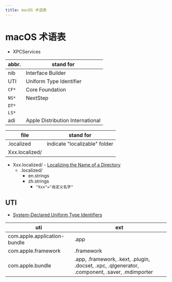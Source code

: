 ```yaml
---
title: macOS 术语表
---
```


# macOS 术语表

- XPCServices

| abbr. | stand for                        |
| ----- | -------------------------------- |
| nib   | Interface Builder                |
| UTI   | Uniform Type Identifier          |
| `CF*` | Core Foundation                  |
| `NS*` | NextStep                         |
| `DT*` |                                  |
| `LS*` |                                  |
| adi   | Apple Distribution International |

| file           | stand for                     |
| -------------- | ----------------------------- |
| .localized     | indicate "localizable" folder |
| Xxx.localized/ |                               |

- Xxx.localized/ - [Localizing the Name of a Directory]
  - .localized/
    - en.strings
    - zh.strings
      - `"Xxx"="自定义名字"`

[localizing the name of a directory]: https://developer.apple.com/library/archive/documentation/FileManagement/Conceptual/FileSystemAdvancedPT/LocalizingtheNameofaDirectory/LocalizingtheNameofaDirectory.html

## UTI

- [System-Declared Uniform Type Identifiers](https://developer.apple.com/library/archive/documentation/Miscellaneous/Reference/UTIRef/Articles/System-DeclaredUniformTypeIdentifiers.html)

| uti                          | ext                                                                                            |
| ---------------------------- | ---------------------------------------------------------------------------------------------- |
| com.apple.application-bundle | .app                                                                                           |
| com.apple.framework          | .framework                                                                                     |
| com.apple.bundle             | .app, .framework, .kext, .plugin, .docset, .xpc, .qlgenerator, .component, .saver, .mdimporter |
